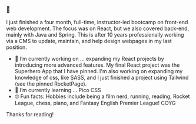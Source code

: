 ### 👋
I just finished a four month, full-time, instructor-led bootcamp on front-end web development. The focus was on React, but we also covered back-end, mainly with Java and Spring. This is after 10 years professionally working via a CMS to update, maintain, and help design webpages in my last position. 

- 🔭 I’m currently working on ... expanding my React projects by introducing more advanced features. My final React project was the Superhero App that I have pinned. I'm also working on expanding my knowledge of css, like SASS, and I just finished a project using Tailwind (see the pinned RocketPage).
- 🌱 I’m currently learning ... Pico CSS
- 🤓 Fun facts: Hobbies include being a film nerd, running, reading, Rocket League, chess, piano, and Fantasy English Premier League! COYG

Thanks for reading!

<!--
**fightiiing/fightiiing** is a ✨ _special_ ✨ repository because its `README.md` (this file) appears on your GitHub profile.

Here are some ideas to get you started:
- 👯 I’m looking to collaborate on ...
- 🤔 I’m looking for help with ...
- 💬 Ask me about ...
- 📫 How to reach me: ...
- 😄 Pronouns: ...
-->
